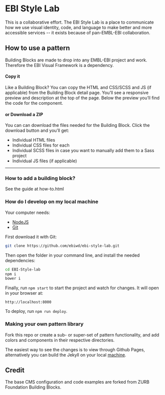 # EBI Style Lab
This is a collaborative effort. The EBI Style Lab is a place to communicate how we use visual identity, code, and language to make better and more accessible services -- it exists because of pan-EMBL-EBI collaboration.

## How to use a pattern

Building Blocks are made to drop into any EMBL-EBI project and work. Therefore the EBI Visual Framework is a dependency.

#### Copy it

Like a Building Block? You can copy the HTML and CSS/SCSS and JS (if applicable) from the Building Block detail page. You’ll see a responsive preview and description at the top of the page. Below the preview you’ll find the code for the component.

#### or Download a ZIP
You can can download the files needed for the Building Block. Click the download button and you’ll get:
- Individual HTML files
- Individual CSS files for each
- Individual SCSS files in case you want to manually add them to a Sass project
- Individual JS files (if applicable)

---

### How to add a building block?

See the guide at how-to.html

### How do I develop on my local machine

Your computer needs:

- [NodeJS](https://nodejs.org/en/)
- [Git](https://git-scm.com/)

First download it with Git:

```bash
git clone https://github.com/ebiwd/ebi-style-lab.git
```

Then open the folder in your command line, and install the needed dependencies:

```bash
cd EBI-Style-lab
npm i
bower i
```

Finally, run `npm start` to start the project and watch for changes. It will open in your browser at:

```
http://localhost:8000
```

To deploy, run `npm run deploy`.

### Making your own pattern library
Fork this repo or create a sub- or super-set of pattern functionality, and add colors and components in their respective directories.

The easiest way to see the changes is to view through Github Pages, alternatively you can build the Jekyll on your local [machine](https://jekyllrb.com/docs/usage/).

## Credit
The base CMS configuration and code examples are forked from ZURB Foundation Building Blocks.
